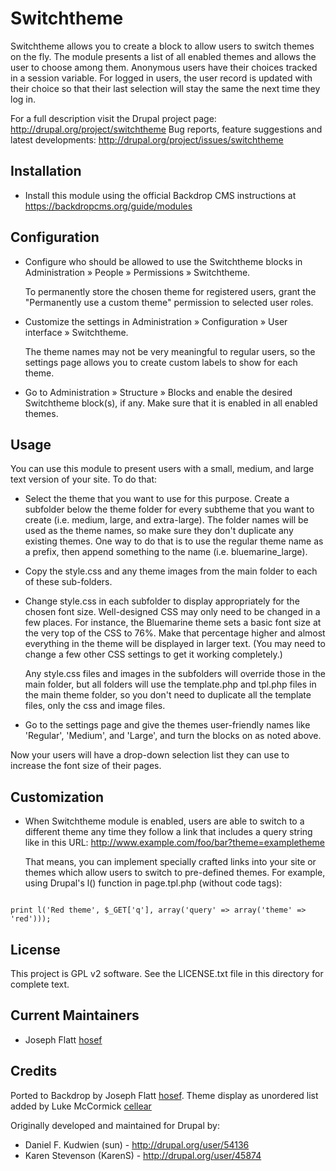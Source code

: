 Switchtheme
===========

Switchtheme allows you to create a block to allow users to switch themes on the
fly.  The module presents a list of all enabled themes and allows the user
to choose among them. Anonymous users have their choices tracked in a
session variable.  For logged in users, the user record is updated with their
choice so that their last selection will stay the same the next time they log in. 

For a full description visit the Drupal project page:
  http://drupal.org/project/switchtheme
Bug reports, feature suggestions and latest developments:
  http://drupal.org/project/issues/switchtheme

Installation
------------
- Install this module using the official Backdrop CMS instructions at
https://backdropcms.org/guide/modules

Configuration
-------------

* Configure who should be allowed to use the Switchtheme blocks in
  Administration » People » Permissions » Switchtheme.

  To permanently store the chosen theme for registered users, grant the
  "Permanently use a custom theme" permission to selected user roles.

* Customize the settings in Administration » Configuration » User interface »
  Switchtheme.

  The theme names may not be very meaningful to regular users, so the settings
  page allows you to create custom labels to show for each theme.

* Go to Administration » Structure » Blocks and enable the desired Switchtheme
  block(s), if any. Make sure that it is enabled in all enabled themes.


Usage
-----

You can use this module to present users with a small, medium, and large text
version of your site.  To do that:

* Select the theme that you want to use for this purpose.  Create a subfolder
  below the theme folder for every subtheme that you want to create (i.e.
  medium, large, and extra-large).  The folder names will be used as the theme
  names, so make sure they don't duplicate any existing themes.  One way to do
  that is to use the regular theme name as a prefix, then append something to
  the name (i.e. bluemarine_large).

* Copy the style.css and any theme images from the main folder to each of these
  sub-folders.

* Change style.css in each subfolder to display appropriately for the chosen
  font size.  Well-designed CSS may only need to be changed in a few places.
  For instance, the Bluemarine theme sets a basic font size at the very top of
  the CSS to 76%.  Make that percentage higher and almost everything in the
  theme will be displayed in larger text.  (You may need to change a few other
  CSS settings to get it working completely.)

  Any style.css files and images in the subfolders will override those in the
  main folder, but all folders will use the template.php and tpl.php files in
  the main theme folder, so you don't need to duplicate all the template files,
  only the css and image files.

* Go to the settings page and give the themes user-friendly names like
  'Regular', 'Medium', and 'Large', and turn the blocks on as noted above.

Now your users will have a drop-down selection list they can use to increase
the font size of their pages.


Customization
-------------

* When Switchtheme module is enabled, users are able to switch to a different
  theme any time they follow a link that includes a query string like in this
  URL: http://www.example.com/foo/bar?theme=exampletheme

  That means, you can implement specially crafted links into your site or themes
  which allow users to switch to pre-defined themes.  For example, using
  Drupal's l() function in page.tpl.php (without code tags):
<code>
print l('Red theme', $_GET['q'], array('query' => array('theme' => 'red'))); 
</code>

License
-------
This project is GPL v2 software. See the LICENSE.txt file in this directory for
complete text.

Current Maintainers
-------------------
- Joseph Flatt [hosef](https://github.com/hosef)

Credits
-------
Ported to Backdrop by Joseph Flatt [hosef](https://github.com/hosef).
Theme display as unordered list added by Luke McCormick [cellear](https://github.com/cellear)

Originally developed and maintained for Drupal by:
* Daniel F. Kudwien (sun) - http://drupal.org/user/54136
* Karen Stevenson (KarenS) - http://drupal.org/user/45874
